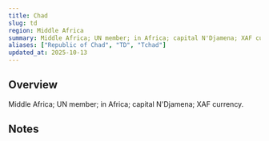 ```yaml
---
title: Chad
slug: td
region: Middle Africa
summary: Middle Africa; UN member; in Africa; capital N'Djamena; XAF currency.
aliases: ["Republic of Chad", "TD", "Tchad"]
updated_at: 2025-10-13
---
```


## Overview

Middle Africa; UN member; in Africa; capital N'Djamena; XAF currency.

## Notes

<!-- Add your first note below -->
